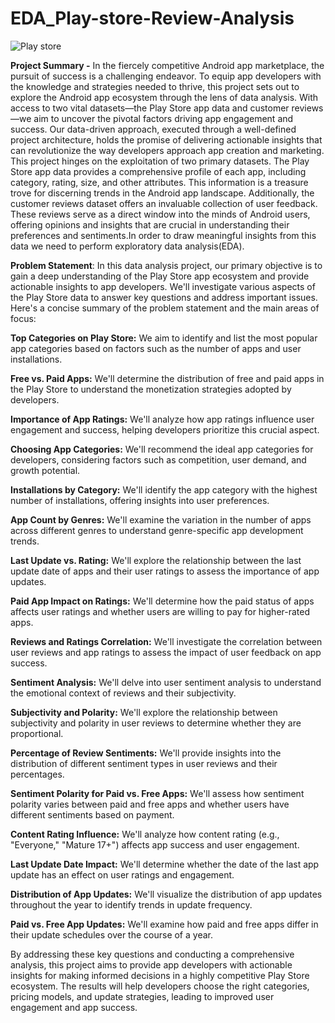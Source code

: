 # EDA_Play-store-Review-Analysis
![Play store](https://github.com/Sachinvt/EDA_Play-store-Review-Analysis/assets/140580938/629300bb-0e44-48cd-b751-02ff14959772)

**Project Summary -**
In the fiercely competitive Android app marketplace, the pursuit of success is a challenging endeavor. To equip app developers with the knowledge and strategies needed to thrive, this project sets out to explore the Android app ecosystem through the lens of data analysis. With access to two vital datasets—the Play Store app data and customer reviews—we aim to uncover the pivotal factors driving app engagement and success. Our data-driven approach, executed through a well-defined project architecture, holds the promise of delivering actionable insights that can revolutionize the way developers approach app creation and marketing.
This project hinges on the exploitation of two primary datasets. The Play Store app data provides a comprehensive profile of each app, including category, rating, size, and other attributes. This information is a treasure trove for discerning trends in the Android app landscape. Additionally, the customer reviews dataset offers an invaluable collection of user feedback. These reviews serve as a direct window into the minds of Android users, offering opinions and insights that are crucial in understanding their preferences and sentiments.In order to draw meaningful insights from this data we need to perform exploratory data analysis(EDA).

**Problem Statement**:
In this data analysis project, our primary objective is to gain a deep understanding of the Play Store app ecosystem and provide actionable insights to app developers. We'll investigate various aspects of the Play Store data to answer key questions and address important issues. Here's a concise summary of the problem statement and the main areas of focus:

**Top Categories on Play Store:** We aim to identify and list the most popular app categories based on factors such as the number of apps and user installations.

**Free vs. Paid Apps:** We'll determine the distribution of free and paid apps in the Play Store to understand the monetization strategies adopted by developers.

**Importance of App Ratings:** We'll analyze how app ratings influence user engagement and success, helping developers prioritize this crucial aspect.

**Choosing App Categories:** We'll recommend the ideal app categories for developers, considering factors such as competition, user demand, and growth potential.

**Installations by Category:** We'll identify the app category with the highest number of installations, offering insights into user preferences.

**App Count by Genres:** We'll examine the variation in the number of apps across different genres to understand genre-specific app development trends.

**Last Update vs. Rating:** We'll explore the relationship between the last update date of apps and their user ratings to assess the importance of app updates.

**Paid App Impact on Ratings:** We'll determine how the paid status of apps affects user ratings and whether users are willing to pay for higher-rated apps.

**Reviews and Ratings Correlation:** We'll investigate the correlation between user reviews and app ratings to assess the impact of user feedback on app success.

**Sentiment Analysis:** We'll delve into user sentiment analysis to understand the emotional context of reviews and their subjectivity.

**Subjectivity and Polarity:** We'll explore the relationship between subjectivity and polarity in user reviews to determine whether they are proportional.

**Percentage of Review Sentiments:** We'll provide insights into the distribution of different sentiment types in user reviews and their percentages.

**Sentiment Polarity for Paid vs. Free Apps:** We'll assess how sentiment polarity varies between paid and free apps and whether users have different sentiments based on payment.

**Content Rating Influence:** We'll analyze how content rating (e.g., "Everyone," "Mature 17+") affects app success and user engagement.

**Last Update Date Impact:** We'll determine whether the date of the last app update has an effect on user ratings and engagement.

**Distribution of App Updates:** We'll visualize the distribution of app updates throughout the year to identify trends in update frequency.

**Paid vs. Free App Updates:** We'll examine how paid and free apps differ in their update schedules over the course of a year.

By addressing these key questions and conducting a comprehensive analysis, this project aims to provide app developers with actionable insights for making informed decisions in a highly competitive Play Store ecosystem. The results will help developers choose the right categories, pricing models, and update strategies, leading to improved user engagement and app success.
